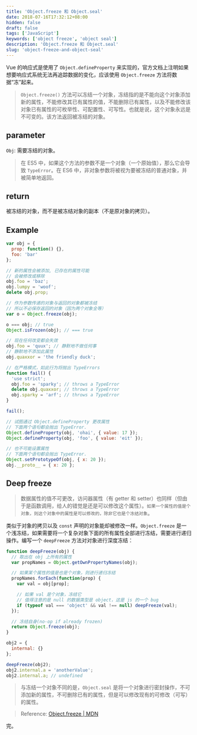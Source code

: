 ```yaml
---
title: 'Object.freeze 和 Object.seal'
date: 2018-07-16T17:32:12+08:00
hidden: false
draft: false
tags: ['JavaScript']
keywords: ['object freeze', 'object seal']
description: 'Object.freeze 和 Object.seal'
slug: 'object-freeze-and-object-seal'
---
```


Vue 的响应式是使用了 `Object.defineProperty` 来实现的，官方文档上注明如果想要响应式系统无法再追踪数据的变化，应该使用 `Object.freeze` 方法将数据“冻”起来。

> `Object.freeze()` 方法可以冻结一个对象，冻结指的是不能向这个对象添加新的属性，不能修改其已有属性的值，不能删除已有属性，以及不能修改该对象已有属性的可枚举性、可配置性、可写性。也就是说，这个对象永远是不可变的。该方法返回被冻结的对象。

## parameter

`Obj`: 需要冻结的对象。

> 在 ES5 中，如果这个方法的参数不是一个对象（一个原始值），那么它会导致 `TypeError`。在 ES6 中，非对象参数将被视为要被冻结的普通对象，并被简单地返回。

## return

被冻结的对象，而不是被冻结对象的副本（不是原对象的拷贝）。

## Example

```js
var obj = {
  prop: function() {},
  foo: 'bar'
};

// 新的属性会被添加, 已存在的属性可能
// 会被修改或移除
obj.foo = 'baz';
obj.lumpy = 'woof';
delete obj.prop;

// 作为参数传递的对象与返回的对象都被冻结
// 所以不必保存返回的对象（因为两个对象全等）
var o = Object.freeze(obj);

o === obj; // true
Object.isFrozen(obj); // === true

// 现在任何改变都会失效
obj.foo = 'quux'; // 静默地不做任何事
// 静默地不添加此属性
obj.quaxxor = 'the friendly duck';

// 在严格模式，如此行为将抛出 TypeErrors
function fail() {
  'use strict';
  obj.foo = 'sparky'; // throws a TypeError
  delete obj.quaxxor; // throws a TypeError
  obj.sparky = 'arf'; // throws a TypeError
}

fail();

// 试图通过 Object.defineProperty 更改属性
// 下面两个语句都会抛出 TypeError.
Object.defineProperty(obj, 'ohai', { value: 17 });
Object.defineProperty(obj, 'foo', { value: 'eit' });

// 也不可能设置属性
// 下面两个语句都会抛出 TypeError.
Object.setPrototypeOf(obj, { x: 20 });
obj.__proto__ = { x: 20 };
```

## Deep freeze

> 数据属性的值不可更改，访问器属性（有 getter 和 setter）也同样（但由于是函数调用，给人的错觉是还是可以修改这个属性）。`如果一个属性的值是个对象，则这个对象中的属性是可以修改的，除非它也是个冻结对象`。

类似于对象的拷贝以及 `const` 声明的对象能却被修改一样。`Object.freeze` 是一个浅冻结，如果需要将一个复杂对象下面的所有属性全部进行冻结，需要进行递归操作。编写一个 `deepFreeze` 方法对对象进行深度冻结：

```js
function deepFreeze(obj) {
  // 取出在 obj 上所有的属性
  var propNames = Object.getOwnPropertyNames(obj);

  // 如果某个属性的值是也是个对象，则进行递归冻结
  propNames.forEach(function(prop) {
    var val = obj[prop];

    // 如果 val 是个对象，冻结它
    // 值得注意的是 null 的数据类型是 object，这是 js 的一个 bug
    if (typeof val === 'object' && val !== null) deepFreeze(val);
  });

  // 冻结自身(no-op if already frozen)
  return Object.freeze(obj);
}

obj2 = {
  internal: {}
};

deepFreeze(obj2);
obj2.internal.a = 'anotherValue';
obj2.internal.a; // undefined
```

> 与冻结一个对象不同的是，`Object.seal` 是将一个对象进行密封操作，不可添加新的属性，不可删除已有的属性，但是可以修改现有的可修改（可写）的属性。

> Reference: [Object.freeze \| MDN](https://developer.mozilla.org/zh-CN/docs/Web/JavaScript/Reference/Global_Objects/Object/freeze)

完。
